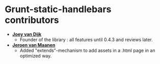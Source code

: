 Grunt-static-handlebars contributors
====================================

* **[Joey van Dijk](https://github.com/joeyvandijk)**
  * Founder of the library : all features until 0.4.3 and reviews later.
* **[Jeroen van Maanen](https://github.com/jeroenvanmaanen)**
  * Added "extends"-mechanism to add assets in a .html page in an optimized way.